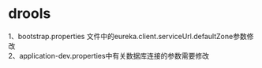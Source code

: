 # drools
1、bootstrap.properties 文件中的eureka.client.serviceUrl.defaultZone参数修改<br>
2、application-dev.properties中有关数据库连接的参数需要修改
